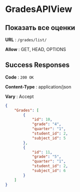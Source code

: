 # GradesAPIView

## Показать все оценки

**URL** : `/grades/list/`

**Allow** : GET, HEAD, OPTIONS

## Success Responses

**Code** : `200 OK`

**Content-Type** : application/json

**Vary** : Accept

```json
{
    "Grades": [
        {
            "id": 10,
            "grade": "4",
            "quarter": "1",
            "student_id": 2,
            "subject_id": 5
        },
        {
            "id": 11,
            "grade": "5",
            "quarter": "1",
            "student_id": 2,
            "subject_id": 6
        }
    ]
}
```